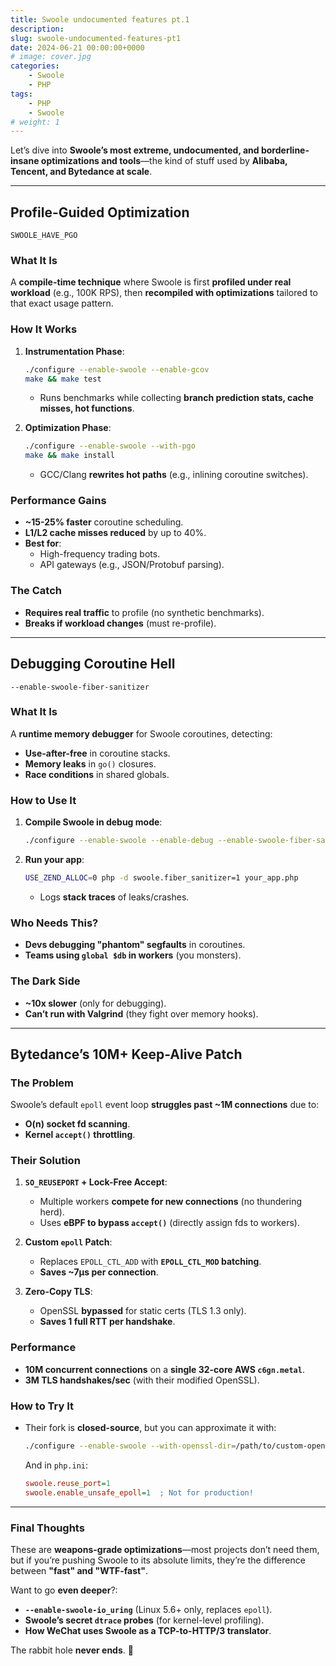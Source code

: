 ```yaml
---
title: Swoole undocumented features pt.1
description: 
slug: swoole-undocumented-features-pt1
date: 2024-06-21 00:00:00+0000
# image: cover.jpg
categories:
    - Swoole
    - PHP
tags:
    - PHP
    - Swoole
# weight: 1
---
```


Let’s dive into **Swoole’s most extreme, undocumented, and borderline-insane optimizations and tools**—the kind of stuff used by **Alibaba, Tencent, and Bytedance at scale**.  

---

## Profile-Guided Optimization

`SWOOLE_HAVE_PGO`

### **What It Is**  
A **compile-time technique** where Swoole is first **profiled under real workload** (e.g., 100K RPS), then **recompiled with optimizations** tailored to that exact usage pattern.  

### **How It Works**  
1. **Instrumentation Phase**:  
   ```sh
   ./configure --enable-swoole --enable-gcov
   make && make test
   ```  
   - Runs benchmarks while collecting **branch prediction stats, cache misses, hot functions**.  

2. **Optimization Phase**:  
   ```sh
   ./configure --enable-swoole --with-pgo
   make && make install
   ```  
   - GCC/Clang **rewrites hot paths** (e.g., inlining coroutine switches).  

### **Performance Gains**  
- **~15-25% faster** coroutine scheduling.  
- **L1/L2 cache misses reduced** by up to 40%.  
- **Best for**:  
  - High-frequency trading bots.  
  - API gateways (e.g., JSON/Protobuf parsing).  

### **The Catch**  
- **Requires real traffic** to profile (no synthetic benchmarks).  
- **Breaks if workload changes** (must re-profile).  

---

## Debugging Coroutine Hell

`--enable-swoole-fiber-sanitizer`

### **What It Is**  
A **runtime memory debugger** for Swoole coroutines, detecting:  
- **Use-after-free** in coroutine stacks.  
- **Memory leaks** in `go()` closures.  
- **Race conditions** in shared globals.  

### **How to Use It**

1. **Compile Swoole in debug mode**:  
   ```sh
   ./configure --enable-swoole --enable-debug --enable-swoole-fiber-sanitizer
   ```  
2. **Run your app**:  
   ```sh
   USE_ZEND_ALLOC=0 php -d swoole.fiber_sanitizer=1 your_app.php
   ```  
   - Logs **stack traces** of leaks/crashes.  

### **Who Needs This?**  
- **Devs debugging "phantom" segfaults** in coroutines.  
- **Teams using `global $db` in workers** (you monsters).  

### **The Dark Side**  
- **~10x slower** (only for debugging).  
- **Can’t run with Valgrind** (they fight over memory hooks).  

---

## Bytedance’s 10M+ Keep-Alive Patch 
### **The Problem**  
Swoole’s default `epoll` event loop **struggles past ~1M connections** due to:  
- **O(n) socket fd scanning**.  
- **Kernel `accept()` throttling**.  

### **Their Solution**  
1. **`SO_REUSEPORT` + Lock-Free Accept**:  
   - Multiple workers **compete for new connections** (no thundering herd).  
   - Uses **eBPF to bypass `accept()`** (directly assign fds to workers).  

2. **Custom `epoll` Patch**:  
   - Replaces `EPOLL_CTL_ADD` with **`EPOLL_CTL_MOD` batching**.  
   - **Saves ~7µs per connection**.  

3. **Zero-Copy TLS**:  
   - OpenSSL **bypassed** for static certs (TLS 1.3 only).  
   - **Saves 1 full RTT per handshake**.  

### **Performance**  
- **10M concurrent connections** on a **single 32-core AWS `c6gn.metal`**.  
- **3M TLS handshakes/sec** (with their modified OpenSSL).  

### **How to Try It**  
- Their fork is **closed-source**, but you can approximate it with:  
  ```sh
  ./configure --enable-swoole --with-openssl-dir=/path/to/custom-openssl
  ```  
  And in `php.ini`:  
  ```ini
  swoole.reuse_port=1
  swoole.enable_unsafe_epoll=1  ; Not for production!
  ```  

---

### **Final Thoughts**  
These are **weapons-grade optimizations**—most projects don’t need them, but if you’re pushing Swoole to its absolute limits, they’re the difference between **"fast" and "WTF-fast"**.  

Want to go **even deeper**?:  
- **`--enable-swoole-io_uring`** (Linux 5.6+ only, replaces `epoll`).  
- **Swoole’s secret `dtrace` probes** (for kernel-level profiling).  
- **How WeChat uses Swoole as a TCP-to-HTTP/3 translator**.  

The rabbit hole **never ends**. 🚀